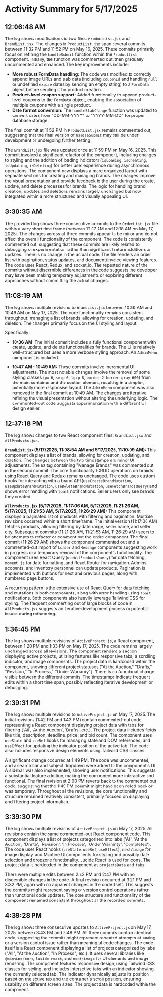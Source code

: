 # Activity Summary for 5/17/2025

## 12:06:48 AM
The log shows modifications to two files: `ProductList.jsx` and `BrandList.jsx`.  The changes in `ProductList.jsx` span several commits between 11:32 PM and 11:52 PM on May 16, 2025. These commits primarily focus on refining the `handleSubmit` function within the `ProductList` component.  Initially, the function was commented out, then gradually uncommented and enhanced.  The key improvements include:

* **More robust FormData handling:** The code was modified to correctly append image URLs and slab data (including `couponId` and handling `null` or undefined `expire` dates by sending an empty string) to a `FormData` object before sending it for product creation.
* **Product-level coupon support:**  Added functionality to append product-level coupons to the `FormData` object, enabling the association of multiple coupons with a single product.
* **Date format conversion:** The `handleSlabChange` function was updated to convert dates from "DD-MM-YYYY" to "YYYY-MM-DD" for proper database storage.

The final commit at 11:52 PM in `ProductList.jsx` remains commented out, suggesting that the final version of `handleSubmit` may still be under development or undergoing further testing.

The `BrandList.jsx` file was updated once at 11:59 PM on May 16, 2025. This commit involved a significant refactor of the component, including changes to styling and the addition of loading indicators (`isLoading`, `isCreating`, `isUpdating`, `isDeleting`) for better user experience during asynchronous operations. The component now displays a more organized layout with separate sections for creating and managing brands.  The changes improve the visual presentation and provide feedback to the user during the create, update, and delete processes for brands.  The logic for handling brand creation, updates and deletions remains largely unchanged but now integrated within a more structured and visually appealing UI.


## 3:36:35 AM
The provided log shows three consecutive commits to the `OrderList.jsx` file within a very short time frame (between 12:17 AM and 12:18 AM on May 17, 2025).  The changes across all three commits appear to be minor and do not affect the overall functionality of the component.  The code is consistently commented out, suggesting that these commits are likely related to debugging or experimentation rather than significant feature additions or updates.  There is no change in the actual code.  The file renders an order list with pagination, status updates, and document/invoice viewing features.  The code uses React, Redux, and socket.io.  The repeated nature of the commits without discernible differences in the code suggests the developer may have been making temporary adjustments or exploring different approaches without committing the actual changes.


## 11:08:19 AM
The log shows multiple revisions to `BrandList.jsx` between 10:36 AM and 10:49 AM on May 17, 2025.  The core functionality remains consistent throughout:  managing a list of brands, allowing for creation, updating, and deletion.  The changes primarily focus on the UI styling and layout.

Specifically:

* **10:36 AM:** The initial commit includes a fully functional component with create, update, and delete functionalities for brands.  The UI is relatively well-structured but uses a more verbose styling approach.  An `AdminMenu` component is included.

* **10:47 AM - 10:49 AM:**  These commits involve incremental UI adjustments.  The most notable changes involve the removal of some styling classes (`px-6`, `sm:p-6`, `lg:p-8`, `border-2 border-gray-600`) from the main container and the section element, resulting in a simpler, potentially more responsive layout.  The `AdminMenu` component was also removed in the final commit at 10:49 AM.  The changes are iterative, refining the visual presentation without altering the underlying logic.  The commented-out code suggests experimentation with a different UI design earlier.


## 12:37:18 PM
The log shows changes to two React component files: `BrandList.jsx` and `AllProducts.jsx`.

**`BrandList.jsx` (5/17/2025, 11:08:54 AM and 5/17/2025, 11:10:09 AM):**  This component displays a list of brands, allowing for creation, updating, and deletion.  The  changes between the two timestamps are minor UI adjustments. The  `h2` tag containing "Manage Brands" was commented out in the second commit.  The core functionality (CRUD operations on brands using React Query and Redux) remains unchanged.  The code uses custom hooks for interacting with a brand API (`useCreateBrandMutation`, `useUpdateBrandMutation`, `useDeleteBrandMutation`, `useFetchBrandsQuery`) and shows error handling with `toast` notifications.  Seller users only see brands they created.

**`AllProducts.jsx` (5/17/2025, 11:17:06 AM, 5/17/2025, 11:21:26 AM, 5/17/2025, 11:21:53 AM, 5/17/2025, 11:26:29 AM):** This component displays a paginated list of products with filtering and pagination.  Multiple revisions occurred within a short timeframe.  The initial version (11:17:06 AM) fetches products, allowing filtering by date range, seller name, and seller city.  Subsequent commits (11:21:26 AM, 11:21:53 AM, 11:26:29 AM) seem to be attempts to refactor or comment out the entire component.  The final commit (11:26:29 AM)  shows the component commented out and a commented-out import of `Loader` and `Message` components suggesting work in progress or a temporary removal of the component's functionality. The component uses React Query (`useAllProductsQuery`) for data fetching, `moment.js` for date formatting, and React Router for navigation.  Admins, accounts, and inventory personnel can update products.  Pagination is implemented with buttons for next and previous pages, along with numbered page buttons.


A recurring pattern is the extensive use of React Query for data fetching and mutations in both components, along with error handling using `toast` notifications.  Both components also heavily leverage Tailwind CSS for styling. The frequent commenting out of large blocks of code in `AllProducts.jsx` suggests an iterative development process or potential issues during refactoring.


## 1:36:45 PM
The log shows multiple revisions of `ActiveProject.js`, a React component,  between 1:20 PM and 1:33 PM on May 17, 2025.  The code remains largely unchanged across all revisions.  The component renders a section displaying active projects, utilizing features like responsive tabs,  a scrolling indicator, and image components.  The project data is hardcoded within the component, showing different project statuses ("At the Auction," "Drafts," "Revision," "In Process," "Under Warranty").  There is no functional change visible between the different commits.  The timestamps indicate frequent edits within a short time span, possibly reflecting iterative development or debugging.


## 2:39:31 PM
The log shows multiple revisions to `ActiveProject.js` on May 17, 2025.  The initial revisions (1:42 PM and 1:43 PM)  contain commented-out code representing a React component displaying project data with tabs for filtering ('All', 'At the Auction', 'Drafts', etc.).  The project data includes fields like title, description, deadline, price, and bid count.  The component uses `useState` and `useRef` hooks for managing state and DOM references, and `useEffect` for updating the indicator position of the active tab.  The code also includes responsive design elements using Tailwind CSS classes.

A significant change occurred at 1:49 PM.  The code was uncommented,  and a search bar and subject dropdown were added to the component's UI.  A sidebar was also implemented, showing user notifications.  This suggests a substantial feature addition, making the component more interactive and functional.  The final revision at 2:00 PM reverts back to the commented out code, suggesting that the 1:49 PM commit might have been rolled back or was temporary.  Throughout all the revisions, the core functionality and structure remained relatively consistent, primarily focused on displaying and filtering project information.


## 3:39:30 PM
The log shows multiple revisions of `ActiveProject.js` on May 17, 2025.  All revisions contain the same commented-out React component code. This component displays a list of projects categorized into tabs ('All', 'At the Auction', 'Drafts', 'Revision', 'In Process', 'Under Warranty', 'Completed').  The code uses React hooks (`useState`, `useRef`, `useEffect`), `next/image` for image display, and Mantine UI components for styling and possibly date selection and dropzone functionality.  Lucide React is used for icons.  The project data is hardcoded in the component as `projectsData` and `tabs`.

There were multiple edits between 2:42 PM and 2:47 PM with no discernible changes in the code.  A final revision occurred at 3:21 PM and 3:32 PM, again with no apparent changes in the code itself. This suggests the commits might represent saving or version control operations rather than functional code updates.  The core structure and functionality of the component remained consistent throughout all the recorded commits.


## 4:39:28 PM
The log shows three consecutive updates to `ActiveProject.js` on May 17, 2025, between 3:43 PM and 3:48 PM.  All three commits contain identical code, suggesting the commits might represent repeated attempts at saving or a version control issue rather than meaningful code changes. The code itself is a React component displaying a list of projects categorized by tabs ("All", "At the Auction", "In Process", etc.).  It uses several libraries like `@mantine/core`, `lucide-react`, and `next/image` for UI elements and image rendering. The component features responsive design, using Tailwind CSS classes for styling, and includes interactive tabs with an indicator showing the currently selected tab.  The indicator dynamically adjusts its position based on the active tab and the container's scroll position, ensuring usability on different screen sizes.  The project data is hardcoded within the component.
